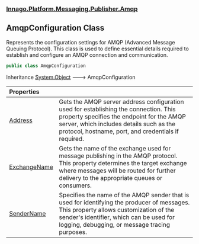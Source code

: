### [Innago\.Platform\.Messaging\.Publisher\.Amqp](../index.md 'Innago\.Platform\.Messaging\.Publisher\.Amqp')

## AmqpConfiguration Class

Represents the configuration settings for AMQP \(Advanced Message Queuing Protocol\)\.
This class is used to define essential details required to establish
and configure an AMQP connection and communication\.

```csharp
public class AmqpConfiguration
```

Inheritance [System\.Object](https://learn.microsoft.com/en-us/dotnet/api/system.object 'System\.Object') &#129106; AmqpConfiguration

| Properties | |
| :--- | :--- |
| [Address](Address.md 'Innago\.Platform\.Messaging\.Publisher\.Amqp\.AmqpConfiguration\.Address') | Gets the AMQP server address configuration used for establishing the connection\. This property specifies the endpoint for the AMQP server, which includes details such as the protocol, hostname, port, and credentials if required\. |
| [ExchangeName](ExchangeName.md 'Innago\.Platform\.Messaging\.Publisher\.Amqp\.AmqpConfiguration\.ExchangeName') | Gets the name of the exchange used for message publishing in the AMQP protocol\. This property determines the target exchange where messages will be routed for further delivery to the appropriate queues or consumers\. |
| [SenderName](SenderName.md 'Innago\.Platform\.Messaging\.Publisher\.Amqp\.AmqpConfiguration\.SenderName') | Specifies the name of the AMQP sender that is used for identifying the producer of messages\. This property allows customization of the sender's identifier, which can be used for logging, debugging, or message tracing purposes\. |
